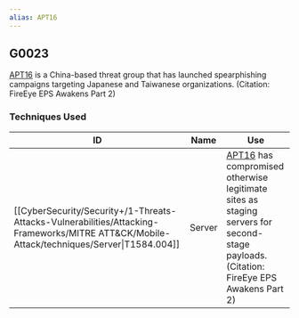 ```yaml
---
alias: APT16
---
```


## G0023

[APT16](https://attack.mitre.org/groups/G0023) is a China-based threat group that has launched spearphishing campaigns targeting Japanese and Taiwanese organizations. (Citation: FireEye EPS Awakens Part 2)


### Techniques Used

| ID | Name | Use |
| --- | --- | --- |
| [[CyberSecurity/Security+/1-Threats-Attacks-Vulnerabilities/Attacking-Frameworks/MITRE ATT&CK/Mobile-Attack/techniques/Server\|T1584.004]] | Server | [APT16](https://attack.mitre.org/groups/G0023) has compromised otherwise legitimate sites as staging servers for second-stage payloads.(Citation: FireEye EPS Awakens Part 2) |
